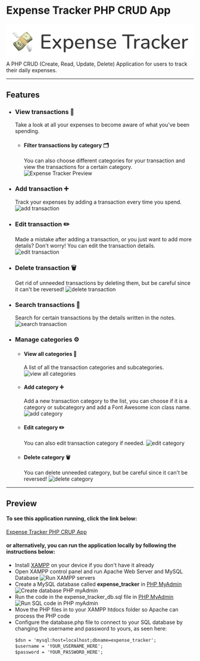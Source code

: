 # Expense Tracker PHP CRUD App

![Expense Tracker Logo](./vendor/images/expense-tracker-logo.png)
A PHP CRUD (Create, Read, Update, Delete) Application for users to track their daily expenses.

---

## Features

- ### View transactions :eyes:

  Take a look at all your expenses to become aware of what you've been spending.

  - #### Filter transactions by category :card_index_dividers:
    You can also choose different categories for your transaction and view the transactions for a certain category.
    ![Expense Tracker Preview](https://media.giphy.com/media/nkbHMcyH77dkE98t5z/giphy.gif)

- ### Add transaction :heavy_plus_sign:

  Track your expenses by adding a transaction every time you spend.
  ![add transaction](https://media.giphy.com/media/AJ9kCPpErJjUeQByaz/giphy.gif)

- ### Edit transaction :pencil2:

  Made a mistake after adding a transaction, or you just want to add more details? Don't worry! You can edit the transaction details.
  ![edit transaction](https://media.giphy.com/media/WNpuyMVmPXUM56d5kf/giphy.gif)

- ### Delete transaction :wastebasket:

  Get rid of unneeded transactions by deleting them, but be careful since it can't be reversed!
  ![delete transaction](https://media.giphy.com/media/l3GLG75b3iAwGTm4g2/giphy.gif)

- ### Search transactions :mag_right:

  Search for certain transactions by the details written in the notes.
  ![search transaction](https://media.giphy.com/media/dYnJFcHyFlY9fruq5H/giphy.gif)

- ### Manage categories :gear:

  - #### View all categories :eyes:
    A list of all the transaction categories and subcategories.
    ![view all categories](https://media.giphy.com/media/cUEN8zRNO8h6jCFr7N/giphy.gif)
  - #### Add category :heavy_plus_sign:
    Add a new transaction category to the list, you can choose if it is a category or subcategory and add a Font Awesome icon class name.
    ![add category](https://media.giphy.com/media/xGrVVWi0gSxBZWaWiU/giphy.gif)
  - #### Edit category :pencil2:
    You can also edit transaction category if needed.
    ![edit category](https://media.giphy.com/media/U61j0r6qAt5fTY2Es6/giphy.gif)
  - #### Delete category :wastebasket:
    You can delete unneeded category, but be careful since it can't be reversed!
    ![delete category](https://media.giphy.com/media/HqU07XAKYH227znkCT/giphy.gif)

---

## Preview

#### To see this application running, click the link below:

[Expense Tracker PHP CRUP App](https://mysql06.comp.dkit.ie/D00234604/ca2-php-crud-application/index.php)

#### or alternatively, you can run the application locally by following the instructions below:

- Install [XAMPP](https://www.apachefriends.org/download.html) on your device if you don't have it already
- Open XAMPP control panel and run Apache Web Server and MySQL Database
  ![Run XAMPP servers](https://media.giphy.com/media/jExtldpiFhLXq8y5Zl/giphy.gif)
- Create a MySQL database called <strong>expense_tracker</strong> in [PHP MyAdmin](http://localhost/phpmyadmin)
  ![Create database PHP myAdmin](https://media.giphy.com/media/NDcQ82cMOvgKaEfZGQ/giphy.gif)
- Run the code in the expense_tracker_db.sql file in [PHP MyAdmin](http://localhost/phpmyadmin)
  ![Run SQL code in PHP myAdmin](https://media.giphy.com/media/TgwQZUudvwmdGwLOe4/giphy.gif)
- Move the PHP files in to your XAMPP htdocs folder so Apache can process the PHP code
- Configure the database.php file to connect to your SQL database by changing the username and password to yours, as seen here:
  ```
  $dsn = 'mysql:host=localhost;dbname=expense_tracker';
  $username = 'YOUR_USERNAME_HERE';
  $password = 'YOUR_PASSWORD_HERE';
  ```
